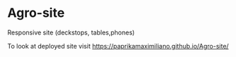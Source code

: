 # Agro-site
Responsive site (deckstops, tables,phones)

To look at deployed site visit https://paprikamaximiliano.github.io/Agro-site/
